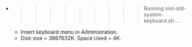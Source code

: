 * >>>>>>>>> Running inst-std-system-keyboard.sh ...
  * Insert keyboard menu in Administration.
  * Disk size = 3867632K. Space Used = 4K.

